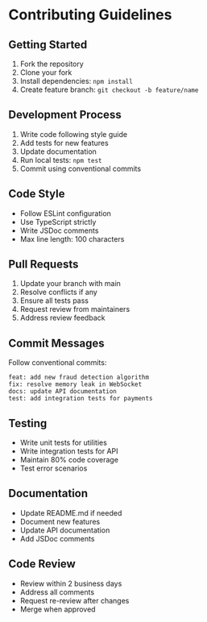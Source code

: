 # Contributing Guidelines

## Getting Started
1. Fork the repository
2. Clone your fork
3. Install dependencies: `npm install`
4. Create feature branch: `git checkout -b feature/name`

## Development Process
1. Write code following style guide
2. Add tests for new features
3. Update documentation
4. Run local tests: `npm test`
5. Commit using conventional commits

## Code Style
- Follow ESLint configuration
- Use TypeScript strictly
- Write JSDoc comments
- Max line length: 100 characters

## Pull Requests
1. Update your branch with main
2. Resolve conflicts if any
3. Ensure all tests pass
4. Request review from maintainers
5. Address review feedback

## Commit Messages
Follow conventional commits:
```
feat: add new fraud detection algorithm
fix: resolve memory leak in WebSocket
docs: update API documentation
test: add integration tests for payments
```

## Testing
- Write unit tests for utilities
- Write integration tests for API
- Maintain 80% code coverage
- Test error scenarios

## Documentation
- Update README.md if needed
- Document new features
- Update API documentation
- Add JSDoc comments

## Code Review
- Review within 2 business days
- Address all comments
- Request re-review after changes
- Merge when approved